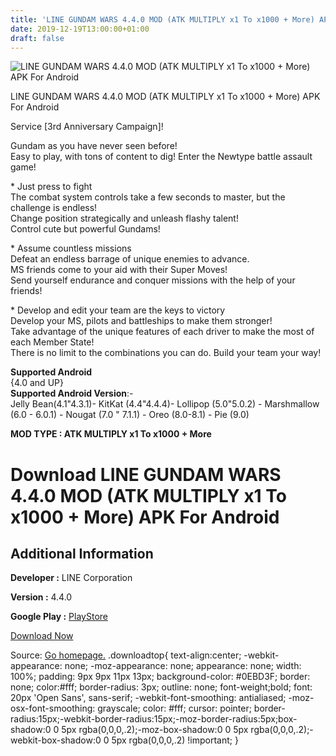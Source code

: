 ```yaml
---
title: 'LINE GUNDAM WARS 4.4.0 MOD (ATK MULTIPLY x1 To x1000 + More) APK For Android'
date: 2019-12-19T13:00:00+01:00
draft: false
---
```


![LINE GUNDAM WARS 4.4.0 MOD (ATK MULTIPLY x1 To x1000 + More) APK For Android](https://i0.wp.com/apkhome.net/wp-content/uploads/2019/11/LINE-GUNDAM-WARS-1.png "LINE GUNDAM WARS 4.4.0 MOD (ATK MULTIPLY x1 To x1000 + More) APK For Android")

  

LINE GUNDAM WARS 4.4.0 MOD (ATK MULTIPLY x1 To x1000 + More) APK For Android

Service \[3rd Anniversary Campaign\]!

Gundam as you have never seen before!  
Easy to play, with tons of content to dig! Enter the Newtype battle assault game!

\* Just press to fight  
The combat system controls take a few seconds to master, but the challenge is endless!  
Change position strategically and unleash flashy talent!  
Control cute but powerful Gundams!

\* Assume countless missions  
Defeat an endless barrage of unique enemies to advance.  
MS friends come to your aid with their Super Moves!  
Send yourself endurance and conquer missions with the help of your friends!

\* Develop and edit your team are the keys to victory  
Develop your MS, pilots and battleships to make them stronger!  
Take advantage of the unique features of each driver to make the most of each Member State!  
There is no limit to the combinations you can do. Build your team your way!

**Supported Android**  
{4.0 and UP}  
**Supported Android Version**:-  
Jelly Bean(4.1"4.3.1)- KitKat (4.4"4.4.4)- Lollipop (5.0"5.0.2) - Marshmallow (6.0 - 6.0.1) - Nougat (7.0 " 7.1.1) - Oreo (8.0-8.1) - Pie (9.0)

**MOD TYPE : ATK MULTIPLY x1 To x1000 + More**

Download LINE GUNDAM WARS 4.4.0 MOD (ATK MULTIPLY x1 To x1000 + More) APK For Android
=====================================================================================

Additional Information
----------------------

**Developer :** LINE Corporation

**Version :** 4.4.0

**Google Play :** [PlayStore](https://play.google.com/store/apps/details?id=com.linecorp.LGSDG)

  

[Download Now](https://store4app.co/post/line-gundam-wars-4-4-0-mod-atk-multiply-x1-to-x1000-more-apk-for-android_1574431618)

  
Source: [Go homepage.](https://store4app.co/post/line-gundam-wars-4-4-0-mod-atk-multiply-x1-to-x1000-more-apk-for-android_1574431618) .downloadtop{ text-align:center; -webkit-appearance: none; -moz-appearance: none; appearance: none; width: 100%; padding: 9px 9px 11px 13px; background-color: #0EBD3F; border: none; color:#fff; border-radius: 3px; outline: none; font-weight;bold; font: 20px 'Open Sans', sans-serif; -webkit-font-smoothing: antialiased; -moz-osx-font-smoothing: grayscale; color: #fff; cursor: pointer; border-radius:15px;-webkit-border-radius:15px;-moz-border-radius:5px;box-shadow:0 0 5px rgba(0,0,0,.2);-moz-box-shadow:0 0 5px rgba(0,0,0,.2);-webkit-box-shadow:0 0 5px rgba(0,0,0,.2) !important; }